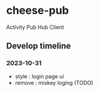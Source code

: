 # cheese-pub

Activity Pub Hub Client

## Develop timeline

### 2023-10-31

- style : login page ui
- remove : miskey loging (TODO)
